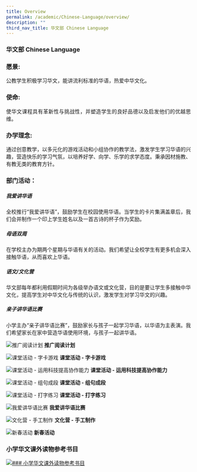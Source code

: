 ```yaml
---
title: Overview
permalink: /academic/Chinese-Language/overview/
description: ""
third_nav_title: 华文部 Chinese Language
---
```

### 华文部 Chinese Language
<style>
p {text-align: justify;}
</style>
### 愿景:
公教学生积极学习华文，能讲流利标准的华语，热爱中华文化。
### 使命:
使华文课程具有革新性与挑战性，并塑造学生的良好品德以及启发他们的优越思维。
### 办学理念:
通过创意教学，以多元化的游戏活动和小组协作的教学法，激发学生学习华语的兴趣，营造快乐的学习气氛，以培养好学、向学、乐学的求学态度。秉承因材施教、有教无类的教育方针。
### 部门活动：
##### 我爱讲华语
全校推行“我爱讲华语”，鼓励学生在校园使用华语。当学生的卡片集满盖章后，我们会并制作一个印上学生姓名以及一首古诗的杯子作为奖励。
##### 母语双周
在学校主办为期两个星期与华语有关的活动。我们希望让全校学生有更多机会深入接触华语，从而喜欢上华语。
##### 语文/文化营
华文部每年都利用假期时间为各级举办语文或文化营，目的是要让学生多接触中华文化，提高学生对中华文化与传统的认识，激发学生对学习华文的兴趣。
##### 亲子讲华语比赛
小学主办“亲子讲华语比赛”，鼓励家长与孩子一起学习华语，以华语为主表演。我们希望家长在家中营造华语使用环境，与孩子一起讲华语。

![推广阅读计划](/images/Primary/推广阅读计划.jpg)
**推广阅读计划**

![课堂活动 - 字卡游戏](/images/Primary/课堂活动%20-%20字卡游戏.jpg)
**课堂活动 - 字卡游戏**

![课堂活动 - 运用科技提高协作能力](/images/Primary/课堂活动%20-%20运用科技提高协作能力.jpg)
**课堂活动 - 运用科技提高协作能力**

![课堂活动 - 组句成段](/images/Pimary/课堂活动%20-%20组句成段.jpg)
**课堂活动 - 组句成段**

![课堂活动 - 打字练习](/images/Prmary/课堂活动%20-%20打字练习.jpg)
**课堂活动 - 打字练习**

![我爱讲华语比赛](/mages/Primary/我爱讲华语比赛.jpg)
**我爱讲华语比赛**

![文化营 - 手工制作](/images/Primary/文化营%20-%20手工制作.jpg)
**文化营 - 手工制作**

![新春活动](/images/Primary/新春活动.jpg)
**新春活动**

### 小学华文课外读物参考书目
[![### 小学华文课外读物参考书目](/images/Primary/Chinese%20Language%20Services%20华文.jpg)](https://childrenandteens.nlb.gov.sg/chinese-language)